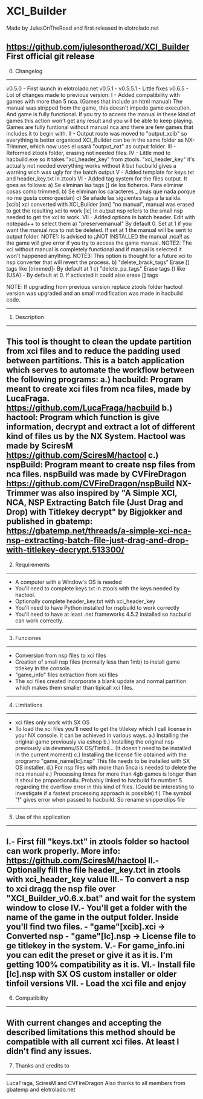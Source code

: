 # XCI_Builder
Made by JulesOnTheRoad and first released in elotrolado.net

https://github.com/julesontheroad/XCI_Builder
First official git release
---------------
0. Changelog
---------------
v0.5.0 - First launch in elotrolado.net
v0.5.1 - v0.5.5.1 - Little fixes
v0.6.5 - Lot of changes made to previous version:
  I - Added compatibility with games with more than 5 nca. (Games that include an html manual) 
	The manual was stripped from the game, this doesn't impede game execution. And game is fully functional.
	If you try to access the manual in these kind of games this action won't get any result and you will be able to keep playing.
	Games are fully funtional without manual nca and there are few games that includes it to begin with.
   II - Output route was moved to "output_xcib" so everything is better organiced XCI_Builder can be in the same folder as NX-Trimmer, 
	which now uses el usará "output_nxt" as output folder.
  III - Reformed ztools folder, erasing not needed files. 
   IV - Little mod to hacbuild.exe so it takes "xci_header_key" from ztools. "xci_header_key" it's actually not needed everything works without it 
	but hacbuild gives a warning wich was ugly for the batch output
   V  - Added template for keys.txt and header_key.txt in ztools
   VI - Added tag system for the files output. It goes as follows:
	a) Se eliminan las tags [] de los ficheros. Para eliminar cosas como trimmed.
        b) Se eliminan los caracteres _ (más que nada porque no me gusta como quedan)
	c) Se añade las siguientes tags a la salida.
	   [xcib] xci converted with XCI_Builder
	   [nm] "no manual", manual was erased to get the resulting xci to work
	   [lc] In output nsp refers to the small nsp needed to get the xci to work.
  VII - Added options in batch header. Edit with notepad++ to select them
   a)  "preservemanual" By default 0. Set at 1 if you want the manual nca to not be deleted. If set at 1 the manual will be sent to output folder.
	NOTE1: Is advised to ¡¡NOT INSTALLED the manual .nca!! as the game will give error if you try to access the game manual.
	NOTE2: The xci without manual is completely functional and if manual is selected it won't happened anything. 
	NOTE3: This option is thought for a future xci to nsp converter that will revert the process.
   b)  "delete_brack_tags" Erase [] tags like [trimmed]- By default at 1
   c)  "delete_pa_tags" Erase tags () like (USA) - By default at 0. If activated it could also erase [] tags

NOTE: If upgrading from previous version replace ztools folder hactool version was upgraded and an small modification was made in hacbuild code.

---------------
1. Description
---------------
This tool is thought to clean the update partition from xci files and to reduce the padding used between partitions.
This is a batch application which serves to automate the workflow between the following programs:
a.) hacbuild: Program meant to create xci files from nca files, made by LucaFraga.
https://github.com/LucaFraga/hacbuild
b.) hactool: Program which function is give information, decrypt and extract a lot of different kind of files us by the NX System.
Hactool was made by SciresM
https://github.com/SciresM/hactool
c.) nspBuild: Program meant to create nsp files from nca files. 
nspBuild was made by CVFireDragon
https://github.com/CVFireDragon/nspBuild
NX-Trimmer was also inspired by "A Simple XCI, NCA, NSP Extracting Batch file (Just Drag and Drop) with Titlekey decrypt"
by Bigjokker and published in gbatemp:
https://gbatemp.net/threads/a-simple-xci-nca-nsp-extracting-batch-file-just-drag-and-drop-with-titlekey-decrypt.513300/
---------------
2. Requirements
---------------
- A computer with a Window's OS is needed
- You'll need to complete keys.txt in ztools with the keys needed by hactool.
- Optionally complete header_key.txt with xci_header_key
- You'll need to have Python installed for nspbuild to work correctly
- You'll need to have at least .net frameworks 4.5.2 installed so hacbuild can work correctly.
---------------
3. Funciones
---------------
- Conversion from nsp files to xci files
- Creation of small nsp files (normally less than 1mb) to install game titlekey in the console.
- "game_info" files extraction from xci files
- The xci files created incorporate a blank update and normal partition which makes them smaller than
  tipicall xci files.
---------------
4. Limitations
---------------
- xci files only work with SX OS
- To load the xci files you'll need to get the titlekey which I call license in your NX console. It can be
  achieved in various ways.
a.) Installing the original game previously via eshop
b.) Installing the original nsp previously via devmenu/SX OS/Tinfoil...
    (It doesn't need to be installed in the current moment)
c.) Installing the license file obtained with the programo "game_name[lc].nsp"
    This file needs to be installed with SX OS installer.
d.) For nsp files with more than 5nca is needed to delete the nca manual
e.) Processing times for more than 4gb games is longer than it shoul be proporcionallu. Probably linked to hacbuild fix number 5 regarding the overflow
    error in this kind of files. (Could be interesting to investigate if a fastest processing approach is possible)
f.) The symbol "!" gives error when passed to hacbuild. So rename snipperclips file

-----------------------
5. Use of the application
-----------------------
I.-   First fill "keys.txt" in ztools folder so hactool can work properly.
      More info: https://github.com/SciresM/hactool
II.-  Optionally fill the file header_key.txt in ztools with xci_header_key value
III.- To convert a nsp to xci dragg the nsp file over "XCI_Builder_v0.6.x.bat" and wait for the system window to close
IV.-  You'll get a folder with the name of the game in the output folder. Inside you'll find two files.
      - "game"[xcib].xci -> Converted nsp
      - "game"[lc].nsp -> License file to ge titlekey in the system.
V.-  For game_info.ini you can edit the preset or give it as it is. I'm getting 100% compatibility as it is.
VI.- Install file [lc].nsp with SX OS custom installer or older tinfoil versions
VII. - Load the xci file and enjoy
------------------
6. Compatibility
------------------
With current changes and accepting the described limitations this method should be compatible with all current xci files.
At least I didn't find any issues.
------------------------
7. Thanks and credits to 
------------------------
LucaFraga, SciresM and CVFireDragon 
Also thanks to all members from gbatemp and elotrolado.net

